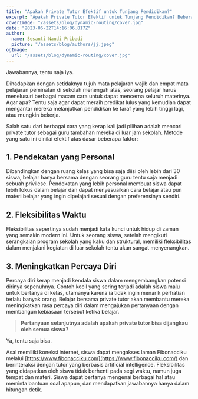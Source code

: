 ```yaml
---
title: "Apakah Private Tutor Efektif untuk Tunjang Pendidikan?"
excerpt: "Apakah Private Tutor Efektif untuk Tunjang Pendidikan? Beberapa faktor seperti fleksibilitas dan pendekatan yang personal dinilai sebagai dasar keefektifan pendidikan non-formal layaknya private tutor untuk menunjang pendidikan di Indonesia. Lalu, jika memang efektif, apakah private tutor juga dapat dengan mudah dijangkau oleh semua siswa?"
coverImage: "/assets/blog/dynamic-routing/cover.jpg"
date: "2023-06-22T14:16:06.817Z"
author:
  name: Sesanti Nandi Pribadi
  picture: "/assets/blog/authors/jj.jpeg"
ogImage:
  url: "/assets/blog/dynamic-routing/cover.jpg"
---
```


Jawabannya, tentu saja iya.

Dihadapkan dengan setidaknya tujuh mata pelajaran wajib dan empat mata pelajaran peminatan di sekolah menengah atas, seorang pelajar harus menelusuri berbagai macam cara untuk dapat mencerna seluruh materinya. Agar apa? Tentu saja agar dapat meraih predikat lulus yang kemudian dapat mengantar mereka melanjutkan pendidikan ke taraf yang lebih tinggi lagi, atau mungkin bekerja.

Salah satu dari berbagai cara yang kerap kali jadi pilihan adalah mencari private tutor sebagai guru tambahan mereka di luar jam sekolah. Metode yang satu ini dinilai efektif atas dasar beberapa faktor:

## **1. Pendekatan yang Personal**

Dibandingkan dengan ruang kelas yang bisa saja diisi oleh lebih dari 30 siswa, belajar hanya bersama dengan seorang guru tentu saja menjadi sebuah privilese. Pendekatan yang lebih personal membuat siswa dapat lebih fokus dalam belajar dan dapat menyesuaikan cara belajar atau pun materi belajar yang ingin dipelajari sesuai dengan preferensinya sendiri.

## **2. Fleksibilitas Waktu**

Fleksibilitas sepertinya sudah menjadi kata kunci untuk hidup di zaman yang semakin modern ini. Untuk seorang siswa, setelah mengikuti serangkaian program sekolah yang kaku dan struktural, memiliki fleksibilitas dalam menjalani kegiatan di luar sekolah tentu akan sangat menyenangkan.

## **3. Meningkatkan Percaya Diri**

Percaya diri kerap menjadi kendala siswa dalam mengembangkan potensi dirinya sepenuhnya. Contoh kecil yang sering terjadi adalah siswa malu untuk bertanya di kelas, utamanya karena ia tidak ingin menarik perhatian terlalu banyak orang. Belajar bersama private tutor akan membantu mereka meningkatkan rasa percaya diri dalam mengajukan pertanyaan dengan membangun kebiasaan tersebut ketika belajar.

> **Pertanyaan selanjutnya adalah apakah private tutor bisa dijangkau oleh semua siswa?**

Ya, tentu saja bisa.

Asal memiliki koneksi internet, siswa dapat mengakses laman Fibonacciku melalui [https://www.fibonacciku.com](https://www.fibonacciku.com/) dan berinteraksi dengan tutor yang berbasis artificial intelligence. Fleksibilitas yang didapatkan oleh siswa tidak berhenti pada segi waktu, namun juga tempat dan materi. Siswa dapat bertanya mengenai berbagai hal atau meminta bantuan soal apapun, dan mendapatkan jawabannya hanya dalam hitungan detik.
